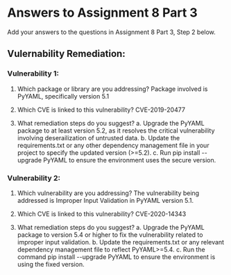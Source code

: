 # Answers to Assignment 8 Part 3

Add your answers to the questions in Assignment 8 Part 3, Step 2 below. 

## Vulernability Remediation:
### Vulnerability 1: 
1. Which package or library are you addressing?
Package involved is PyYAML, specifically version 5.1

2. Which CVE is linked to this vulnerability?
CVE-2019-20477

3. What remediation steps do you suggest?
a. Upgrade the PyYAML package to at least version 5.2, as it resolves the critical vulnerability involving deserailization of untrusted data.
b. Update the requirements.txt or any other dependency management file in your project to specify the updated version (>=5.2).
c. Run pip install --upgrade PyYAML to ensure the environment uses the secure version.

### Vulnerability 2:
1. Which vulnerability are you addressing?
The vulnerability being addressed is Improper Input Validation in PyYAML version 5.1.

2. Which CVE is linked to this vulnerability?
CVE-2020-14343

3. What remediation steps do you suggest? 
a. Upgrade the PyYAML package to version 5.4 or higher to fix the vulnerability related to improper input validation.
b. Update the requirements.txt or any relevant dependency management file to reflect PyYAML>=5.4.
c. Run the command pip install --upgrade PyYAML to ensure the environment is using the fixed version.
